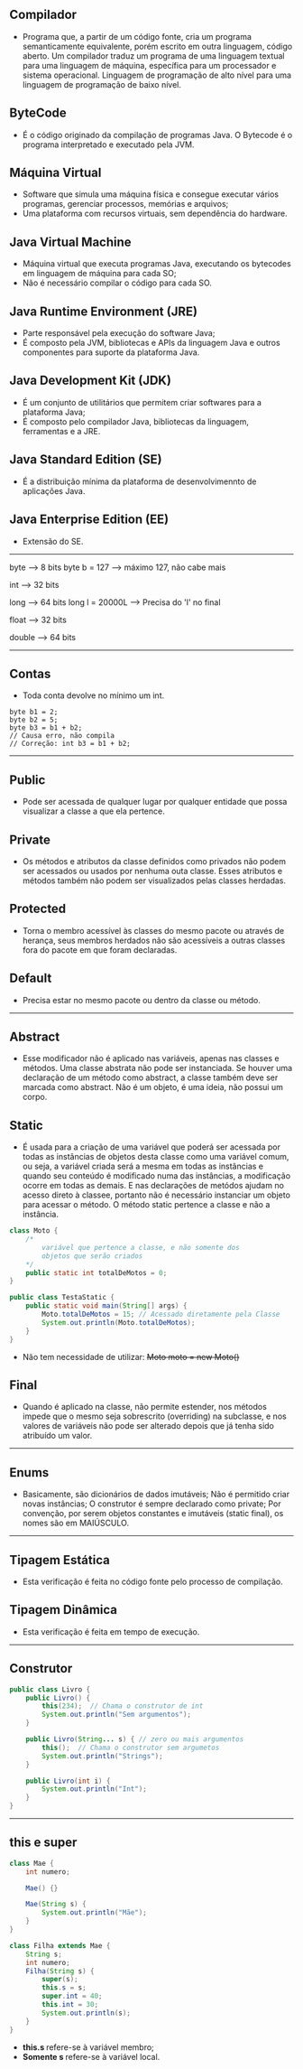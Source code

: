 ## Compilador

- Programa que, a partir de um código fonte, cria um 
programa semanticamente equivalente, porém escrito em outra
linguagem, código aberto. Um compilador traduz um programa de 
uma linguagem textual para uma linguagem de máquina, específica
para um processador e sistema operacional.
Linguagem de programação de alto nível para uma linguagem 
de programação de baixo nível. 

## ByteCode

- É o código originado da compilação de programas Java.
O Bytecode é o programa interpretado e executado pela JVM.

## Máquina Virtual

- Software que simula uma máquina física e consegue executar vários programas, gerenciar processos, memórias e arquivos;
- Uma plataforma com recursos virtuais, sem dependência do hardware.

## Java Virtual Machine

- Máquina virtual que executa programas Java, executando os bytecodes em linguagem de máquina para cada SO;
- Não é necessário compilar o código para cada SO.

## Java Runtime Environment (JRE)

- Parte responsável pela execução do software Java;
- É composto pela JVM, bibliotecas e APIs da linguagem Java e outros componentes para suporte da plataforma Java.

## Java Development Kit (JDK)

- É um conjunto de utilitários que permitem criar softwares para a plataforma Java;
- É composto pelo compilador Java, bibliotecas da linguagem, ferramentas e a JRE.

## Java Standard Edition (SE)

- É a distribuição mínima da plataforma de desenvolvimennto de aplicações Java.

## Java Enterprise Edition (EE)

- Extensão do SE.

__________

byte --> 8 bits
byte b = 127 --> máximo 127, não cabe mais

int --> 32 bits

long --> 64 bits
long l = 20000L --> Precisa do 'l' no final

float --> 32 bits

double --> 64 bits

__________

## Contas

- Toda conta devolve no mínimo um int.

```
byte b1 = 2;
byte b2 = 5;
byte b3 = b1 + b2;
// Causa erro, não compila
// Correção: int b3 = b1 + b2;
```
__________


## Public

- Pode ser acessada de qualquer lugar por qualquer entidade que possa visualizar a classe a que ela 
pertence.

## Private

- Os métodos e atributos da classe definidos como privados não podem ser acessados ou usados por nenhuma outa classe. Esses atributos e métodos também não podem ser visualizados pelas classes herdadas.

## Protected

- Torna o membro acessível às classes do mesmo pacote ou através de herança, seus membros herdados não
são acessíveis a outras classes fora do pacote em que foram declaradas.

## Default

- Precisa estar no mesmo pacote ou dentro da classe ou método.


__________


## Abstract

- Esse modificador não é aplicado nas variáveis, apenas nas classes e métodos. Uma classe abstrata não 
pode ser instanciada. Se houver uma declaração de um método como abstract, a classe também deve ser 
marcada como abstract. Não é um objeto, é uma ideia, não possui um corpo.

## Static

- É usada para a criação de uma variável que poderá ser acessada por todas as instâncias de objetos desta 
classe como uma variável comum, ou seja, a variável criada será a mesma em todas as instâncias e quando
seu conteúdo é modificado numa das instâncias, a modificação ocorre em todas as demais. E nas declarações
de metódos ajudam no acesso direto à classee, portanto não é necessário instanciar um objeto para acessar
o método.
O método static pertence a classe e não a instância.

```java
class Moto {
    /* 
        variável que pertence a classe, e não somente dos
        objetos que serão criados
    */
    public static int totalDeMotos = 0;
}

public class TestaStatic {
    public static void main(String[] args) {
        Moto.totalDeMotos = 15; // Acessado diretamente pela Classe
        System.out.println(Moto.totalDeMotos);
    }
}
```
- Não tem necessidade de utilizar: <s> Moto moto = new Moto() </s>

## Final

- Quando é aplicado na classe, não permite estender, nos métodos impede que o mesmo seja sobrescrito 
(overriding) na subclasse, e nos valores de variáveis não pode ser alterado depois que já tenha sido
atribuído um valor.

__________

## Enums

- Basicamente, são dicionários de dados imutáveis;
Não é permitido criar novas instâncias;
O construtor é sempre declarado como private;
Por convenção, por serem objetos constantes e imutáveis (static final), os nomes são em MAIÚSCULO.

__________


## Tipagem Estática

- Esta verificação é feita no código fonte pelo processo de compilação.

## Tipagem Dinâmica

- Esta verificação é feita em tempo de execução.

_________

## Construtor

```java 
public class Livro {
    public Livro() {
        this(234);  // Chama o construtor de int
        System.out.println("Sem argumentos");
    }

    public Livro(String... s) { // zero ou mais argumentos
        this();  // Chama o construtor sem argumetos
        System.out.println("Strings");
    }

    public Livro(int i) {
        System.out.println("Int");
    }
}
```

________

## this e super

```java
class Mae {
    int numero;

    Mae() {}

    Mae(String s) {
        System.out.println("Mãe");
    }
}

class Filha extends Mae {
    String s;
    int numero;
    Filha(String s) {
        super(s);
        this.s = s;
        super.int = 40;
        this.int = 30;
        System.out.println(s);
    }
}
```

- <strong> this.s </strong> refere-se à variável membro;
- <strong> Somente s </strong> refere-se à variável local.
